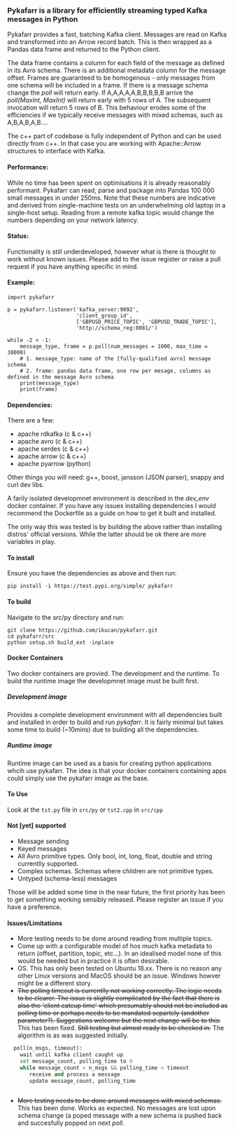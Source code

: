 ### Pykafarr is a library for efficientlly streaming typed Kafka messages in Python

Pykafarr provides a fast, batching Kafka client. Messages are read on Kafka and transformed into an Arrow record batch. This is then wrapped as a Pandas data frame and returned to the Python client.

The data frame contains a column for each field of the message as defined in its Avro schema. There is an additional metadata column for the message offset. Frames are guaranteed to be homogenous - only messages from one schema will be included in a frame. If there is a message schema change the _poll_ will return early. If A,A,A,A,A,B,B,B,B,B arrive the _poll(MaxInt, MaxInt)_ will return early with 5 rows of A. The subsequent invocation will return 5 rows of B. This behaviour erodes some of the efficiencies if we typically receive messages with mixed schemas, such as A,B,A,B,A,B....

The c++ part of codebase is fully independent of Python and can be used directly from c++. In that case you are working with Apache::Arrow structures to interface with Kafka.

#### Performance:
While no time has been spent on optimisations it is already reasonably performant. Pykafarr can read, parse and package into Pandas 100 000 small messages in under 250ms. Note that these numbers are indicative and derived from single-machine tests on an underwhelming old laptop in a single-host setup. Reading from a remote kafka topic would change the numbers depending on your network latency.

#### Status:
Functionality is still underdeveloped, however what is there is thought to work without known issues. Please add to the issue register or raise a pull request if you have anything specific in mind.

#### Example:

```
import pykafarr

p = pykafarr.listener('kafka_server:9092',
                      'client_group_id',
                      ['GBPUSD_PRICE_TOPIC', 'GBPUSD_TRADE_TOPIC'],
                      'http://schema_reg:8081/')

while -2 < -1:
    message_type, frame = p.poll(num_messages = 1000, max_time = 30000)
    # 1. message_type: name of the [fully-qualified avro] message schema
    # 2. frame: pandas data frame, one row per mesage, columns as defined in the message Avro schema
    print(message_type)
    print(frame)
```

#### Dependencies:
There are a few:
- apache rdkafka (c & c++)
- apache avro (c & c++)
- apache serdes (c & c++)
- apache arrow (c & c++)
- apache pyarrow (python)

Other things you will need: g++, boost, jansson (JSON parser), snappy and curl dev libs.

A farily isolated developmnet environment is described in the _dev_env_ docker container. If you have any issues installing dependencies I would recommend the Dockerfile as a guide on how to get it built and installed.

The only way this was tested is by building the above rather than installing distros' official versions. While the latter should be ok there are more variables in play.

#### To install
Ensure you have the dependencies as above and then run:

```
pip install -i https://test.pypi.org/simple/ pykafarr
```

#### To build
Navigate to the src/py directory and run:

```
git clone https://github.com/ikucan/pykafarr.git
cd pykafarr/src
python setup.sh build_ext -inplace
```

#### Docker Containers
Two docker containers are provied. The development and the runtime. To build the runtime image the developmnet image must be built first.

##### Development image
Provides a complete development environment with all dependencies built and installed in order to build and run *pykafarr*. It is fairly minimal but takes some time to build (~10mins) due to building all the dependencies.

##### Runtime image
Runtime image can be used as a basis for creating python applications whcih use pykafarr. The idea is that your docker containers containing apps could simply use the pykafarr image as the base.

#### To Use
Look at the `tst.py` file in `src/py` or `tst2.cpp` in `src/cpp`

#### Not [yet] supported
- Message sending
- Keyed messages
- All Avro primitive types. Only bool, int, long, float, double and string currentlly supported.
- Complex schemas. Schemas where children are not primitive types.
- Untyped (schema-less) messages

Those will be added some time in the near future, the first priority has been to get something working sensibly released. Please register an issue if you have a preference.

#### Issues/Limitations
- More testing needs to be done around reading from multiple topics.
- Come up with a configurable model of hos much kafka metadata to return (offset, partition, topic, etc...). In an idealised model none of this would be needed but in practice it is often desirable. 
- OS. This has only been tested on Ubuntu 18.xx. There is no reason any other Linux versions and MacOS should be an issue. Windows howver might be a different story.
- ~~The polling timeout is currentlly not working correctly. The logic needs to be clearer. The issue is slightly complicated by the fact that there is also the 'client catcup time' which presumably should not be included as polling time or perhaps needs to be mandated separtely (andother parameter?). Suggestions welcome but the next change will be to this:~~
  This has been fixed. ~~Still testing but almost ready to be checked in.~~ The algorithm is as was suggested initially.

```python
  poll(n_msgs, timeout):
    wait until kafka client caught up
    set message_count, polling_time to 0
    while message_count < n_msgs && polling_time < timeout
       receive and process a message
       update message_count, polling_time
       
```
- ~~More testing needs to be done around messages with mixed schemas.~~ This has been done. Works as expected. No messages are lost upon schema change (a poped message with a new schema is pushed back and succesfully popped on next _poll_.
